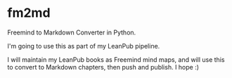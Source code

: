 fm2md
=====

Freemind to Markdown Converter in Python.

I'm going to use this as part of my LeanPub pipeline.

I will maintain my LeanPub books as Freemind mind maps, and will use this to convert to Markdown chapters, then push and publish. I hope :)


